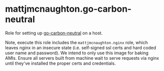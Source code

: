 # mattjmcnaughton.go-carbon-neutral

Role for setting up [go-carbon-neutral](https://github.com/mattjmcnaughton/go-carbon-neutral)
on a host.

Note, execute this role includes the `mattjmcnaughton.nginx` role, which leaves
nginx in an insecure state (i.e. self-signed ssl
certs and hard coded user name and password). We intend to only use this image
for baking AMIs. Ensure all servers built from machine wait to serve requests
via nginx until they've installed the proper certs and credentials.
